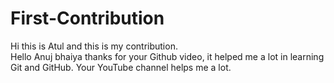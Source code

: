 # First-Contribution
Hi this is Atul and this is my contribution. <br>
Hello Anuj bhaiya thanks for your Github video, it helped me a lot in learning Git and GitHub.
Your YouTube channel helps me a lot.

